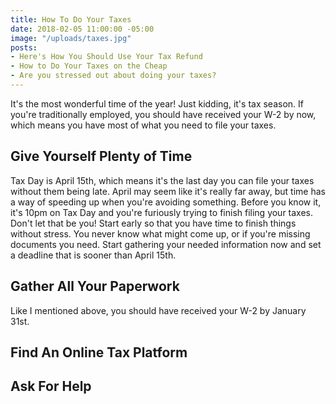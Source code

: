 ```yaml
---
title: How To Do Your Taxes
date: 2018-02-05 11:00:00 -05:00
image: "/uploads/taxes.jpg"
posts:
- Here's How You Should Use Your Tax Refund
- How to Do Your Taxes on the Cheap
- Are you stressed out about doing your taxes?
---
```


It's the most wonderful time of the year! Just kidding, it's tax season. If you're traditionally employed, you should have received your W-2 by now, which means you have most of what you need to file your taxes.

## Give Yourself Plenty of Time

Tax Day is April 15th, which means it's the last day you can file your taxes without them being late. April may seem like it's really far away, but time has a way of speeding up when you're avoiding something. Before you know it, it's 10pm on Tax Day and you're furiously trying to finish filing your taxes. Don't let that be you! Start early so that you have time to finish things without stress. You never know what might come up, or if you're missing documents you need. Start gathering your needed information now and set a deadline that is sooner than April 15th. 

## Gather All Your Paperwork

Like I mentioned above, you should have received your W-2 by January 31st.

## Find An Online Tax Platform

## Ask For Help